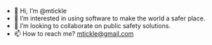 - 👋 Hi, I’m @mtickle
- 👀 I’m interested in using software to make the world a safer place.
- 💞️ I’m looking to collaborate on public safety solutions.
- 📫 How to reach me? mtickle@gmail.com

<!---
mtickle/mtickle is a ✨ special ✨ repository because its `README.md` (this file) appears on your GitHub profile.
You can click the Preview link to take a look at your changes.
--->
